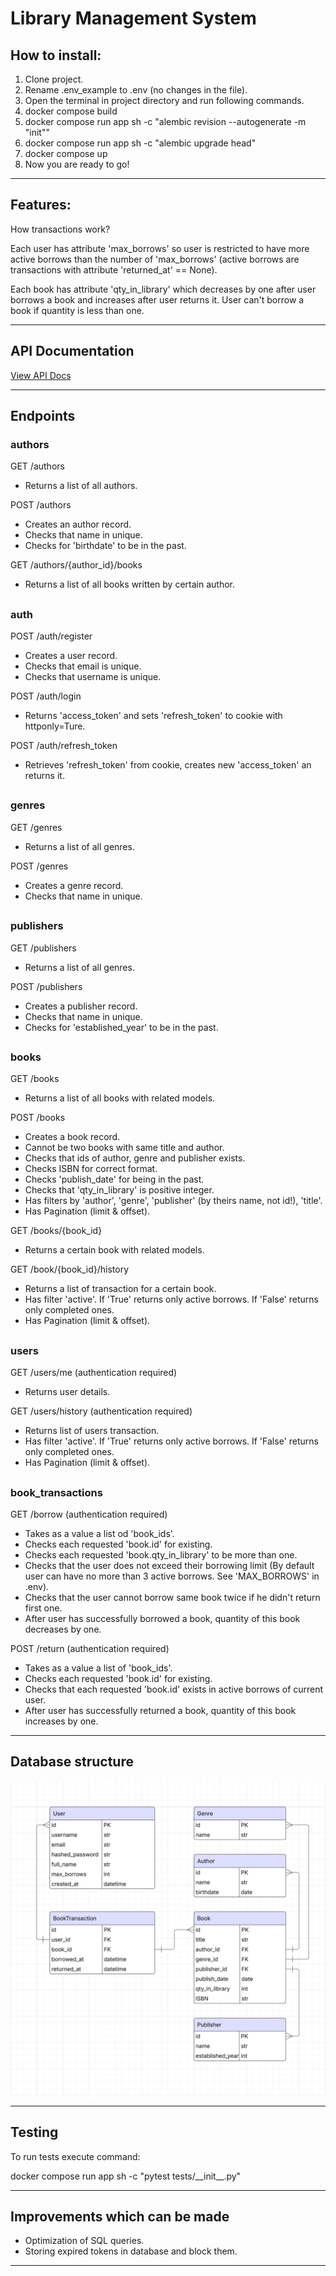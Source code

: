 # Library Management System

## How to install:

1) Clone project.
2) Rename .env_example to .env (no changes in the file).
3) Open the terminal in project directory and run following commands.
4) docker compose build
5) docker compose run app sh -c "alembic revision --autogenerate -m "init""
6) docker compose run app sh -c "alembic upgrade head"
7) docker compose up
7) Now you are ready to go!

***

## Features:

How transactions work? 
<p>Each user has attribute 'max_borrows' so user is restricted to have more active borrows than the number of 'max_borrows' (active borrows are transactions with attribute 'returned_at' == None).</p>
<p>Each book has attribute 'qty_in_library' which decreases by one after user borrows a book and increases after user returns it. User can't borrow a book if quantity is less than one.</p>

***

## API Documentation
[View API Docs](https://nero1933.github.io/library-management-system/)

***

## Endpoints

### authors

GET /authors
* Returns a list of all authors.

POST /authors
* Creates an author record.
* Checks that name in unique. 
* Checks for 'birthdate' to be in the past.

GET /authors/{author_id}/books
* Returns a list of all books written by certain author.

##

### auth

POST /auth/register
* Creates a user record.
* Checks that email is unique.
* Checks that username is unique.

POST /auth/login
* Returns 'access_token' and sets 'refresh_token' to cookie with httponly=Ture.

POST /auth/refresh_token
* Retrieves 'refresh_token' from cookie, creates new 'access_token' an returns it.

##

### genres

GET /genres
* Returns a list of all genres.

POST /genres
* Creates a genre record.
* Checks that name in unique. 

##

### publishers

GET /publishers
* Returns a list of all genres.

POST /publishers
* Creates a publisher record.
* Checks that name in unique. 
* Checks for 'established_year' to be in the past.


##

### books

GET /books
* Returns a list of all books with related models.

POST /books
* Creates a book record.
* Cannot be two books with same title and author.
* Checks that ids of author, genre and publisher exists.
* Checks ISBN for correct format.
* Checks 'publish_date' for being in the past.
* Checks that 'qty_in_library' is positive integer.
* Has filters by 'author', 'genre', 'publisher' (by theirs name, not id!), 'title'.
* Has Pagination (limit & offset).

GET /books/{book_id}
* Returns a certain book with related models.

GET /book/{book_id}/history
* Returns a list of transaction for a certain book.
* Has filter 'active'. If 'True' returns only active borrows. If 'False' returns only completed ones.
* Has Pagination (limit & offset).

##

### users

GET /users/me (authentication required)
* Returns user details.

GET /users/history (authentication required)
* Returns list of users transaction.
* Has filter 'active'. If 'True' returns only active borrows. If 'False' returns only completed ones.
* Has Pagination (limit & offset).

##

### book_transactions

GET /borrow (authentication required)
* Takes as a value a list od 'book_ids'.
* Checks each requested 'book.id' for existing.
* Checks each requested 'book.qty_in_library' to be more than one.
* Checks that the user does not exceed their borrowing limit (By default user can have no more than 3 active borrows. See 'MAX_BORROWS' in .env).
* Checks that the user cannot borrow same book twice if he didn't return first one.
* After user has successfully borrowed a book, quantity of this book decreases by one. 

POST /return (authentication required)
* Takes as a value a list of 'book_ids'.
* Checks each requested 'book.id' for existing.
* Checks that each requested 'book.id' exists in active borrows of current user.
* After user has successfully returned a book, quantity of this book increases by one. 

***

## Database structure

![db structure](db_structure.png)

***

## Testing

To run tests execute command:
<p>docker compose run app sh -c "pytest tests/__init__.py"</p>

***

## Improvements which can be made

* Optimization of SQL queries.
* Storing expired tokens in database and block them.

***
